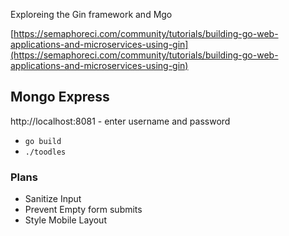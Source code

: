 Exploreing the Gin framework and Mgo

[https://semaphoreci.com/community/tutorials/building-go-web-applications-and-microservices-using-gin](https://semaphoreci.com/community/tutorials/building-go-web-applications-and-microservices-using-gin)


## Mongo Express

http://localhost:8081 - enter username and password


* ` go build `
* ` ./toodles `

### Plans

* Sanitize Input
* Prevent Empty form submits 
* Style Mobile Layout

